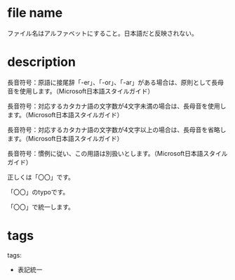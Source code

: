 # file name
ファイル名はアルファベットにすること。日本語だと反映されない。





# description
長音符号：原語に接尾辞「-er」、「-or」、「-ar」がある場合は、原則として長母音を使用します。（Microsoft日本語スタイルガイド）

長音符号：対応するカタカナ語の文字数が4文字未満の場合は、長母音を使用します。（Microsoft日本語スタイルガイド）

長音符号：対応するカタカナ語の文字数が4文字以上の場合は、長母音を省略します。（Microsoft日本語スタイルガイド）

長音符号：慣例に従い、この用語は別扱いとします。（Microsoft日本語スタイルガイド）

正しくは「〇〇」です。

「〇〇」のtypoです。

「〇〇」で統一します。





# tags
tags:
  - 表記統一
